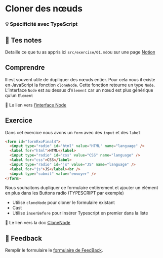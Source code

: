 # Cloner des nœuds

### 💡 Spécificité avec TypeScript

## 📝 Tes notes

Detaille ce que tu as appris ici
`src/exercise/01.md`ou sur une page [Notion](https://go.mikecodeur.com/course-notes-template)

## Comprendre

Il est souvent utile de dupliquer des nœuds entier. Pour cela nous il existe en
JavaScript la fonction `cloneNode`. Cette fonction retourne un type `Node`.
L’interface `Node` est au dessus d’`Element` car un nœud est plus générique
qu’un `Element`

📑 Le lien vers
[l’interface Node](https://microsoft.github.io/PowerBI-JavaScript/interfaces/_node_modules_typedoc_node_modules_typescript_lib_lib_dom_d_.node.html)

## Exercice

Dans cet exercice nous avons un `form` avec des `input` et des `label`

```html
<form id="formExoFinal4">
  <input type="radio" id="html" value="HTML" name="language" />
  <label for="html">HTML</label>
  <input type="radio" id="css" value="CSS" name="language" />
  <label for="css">CSS</label>
  <input type="radio" id="js" value="JS" name="language" />
  <label for="js">JS</label><br />
  <input type="submit" value="envoyer" />
</form>
```

Nous souhaitons dupliquer ce formulaire entièrement et ajouter un élément en
plus dans les Buttons radio (TYPESCRIPT par exemple)

- Utilise `cloneNode` pour cloner le formulaire existant
- Cast
- Utilise `inserBefore` pour insérer Typescript en premier dans la liste

📑 Le lien vers la doc
[CloneNode](https://developer.mozilla.org/en-US/docs/Web/API/Node/cloneNode)

## 🐜 Feedback

Remplir le formulaire le
[formulaire de FeedBack](https://go.mikecodeur.com/cours-react-avis?entry.1912869708=TypeScript%20PRO&entry.1430994900=2.Le%20DOM&entry.533578441=04%20CloneNode).
